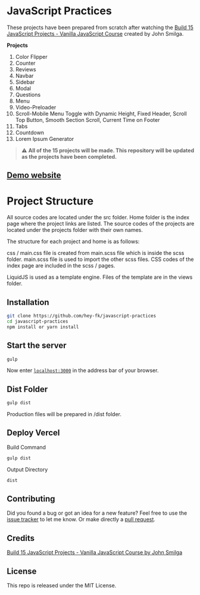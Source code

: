 # JavaScript Practices

These projects have been prepared from scratch after watching the [Build 15 JavaScript Projects - Vanilla JavaScript Course](https://www.youtube.com/watch?v=3PHXvlpOkf4) created by John Smilga.

**Projects**
1. Color Flipper
2. Counter
3. Reviews
4. Navbar
5. Sidebar
6. Modal
7. Questions
8. Menu
9. Video-Preloader
10. Scroll-Mobile Menu Toggle with Dynamic Height, Fixed Header, Scroll Top Button, Smooth Section Scroll, Current Time on Footer
11. Tabs
12. Countdown
13. Lorem Ipsum Generator

> :warning: **All of the 15 projects will be made. This repository will be updated as the projects have been completed.**

## [Demo website](https://javascript-practices.vercel.app/)

# Project Structure

All source codes are located under the src folder.
Home folder is the index page where the project links are listed.
The source codes of the projects are located under the projects folder with their own names.

The structure for each project and home is as follows:

css / main.css file is created from main.scss file which is inside the scss folder. main.scss file is used to import the other scss files. CSS codes of the index page are included in the scss / pages.

LiquidJS is used as a template engine. Files of the template are in the views folder.

## Installation

```bash
git clone https://github.com/hey-fk/javascript-practices
cd javascript-practices
npm install or yarn install
```

## Start the server

```bash
gulp
```

Now enter [`localhost:3000`](http://localhost:3000) in the address bar of your browser.

## Dist Folder

```bash
gulp dist
```

Production files will be prepared in /dist folder.

## Deploy Vercel

Build Command
```bash
gulp dist
```

Output Directory
```bash
dist
```

## Contributing

Did you found a bug or got an idea for a new feature? Feel free to use the [issue tracker](https://github.com/hey-fk/javascript-practices/issues) to let me know. Or make directly a [pull request](https://github.com/hey-fk/javascript-practices/pulls).

## Credits

[Build 15 JavaScript Projects - Vanilla JavaScript Course by John Smilga](https://www.youtube.com/watch?v=3PHXvlpOkf4)

## License

This repo is released under the MIT License.
